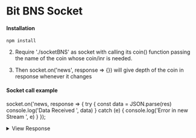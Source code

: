 # Bit BNS Socket

#### Installation
```
npm install
```

2. Require './socketBNS' as socket with calling its coin() function passing the name of the coin whose coin/inr is needed.

3. Then socket.on('news', response => {}) will give depth of the coin in response whenever it changes

#### Socket call example

socket.on('news, response => {
  try {
		const data = JSON.parse(res)
		console.log('Data Received ', data)
	} catch (e) {
		console.log('Error in new Stream ', e)
	}
});

<details>
 <summary>View Response</summary>

```js
Connected
Data Received  { type: 'buyList',
  data:
   '[{"rate":625136.71,"btc":8331012},{"rate":625045,"btc":3709460},{"rate":625036,"btc":10116},{"rate":625001,"btc":1203337},{"rate":624000,"btc":10064156},{"rate":623890.99,"btc":138927},{"rate":623500,"btc":750000},{"rate":622001.71,"btc":801851},{"rate":622000,"btc":4418698},{"rate":621000,"btc":500000},{"rate":620050,"btc":169721},{"rate":620000,"btc":1370040},{"rate":617000,"btc":13447834},{"rate":616980.28,"btc":1200000},{"rate":616555,"btc":352603}]' }
Data Received  { type: 'sellList',
  data:
   '[{"rate":628850,"btc":4913444},{"rate":628903.36,"btc":9387074},{"rate":630000,"btc":2714337},{"rate":630000.38,"btc":1359328},{"rate":632199,"btc":1598798},{"rate":633000,"btc":6405710},{"rate":635000,"btc":7399509},{"rate":635200,"btc":3025031},{"rate":636999,"btc":107000},{"rate":637000,"btc":16840},{"rate":637057.7,"btc":12000000},{"rate":638000,"btc":6879407},{"rate":640000,"btc":13435462},{"rate":640100,"btc":800000},{"rate":641000,"btc":161977}]' }
Data Received  { type: 'tradeList',
  data:
   [ { btc: 10423783,
       rate: 625136.71,
       time: '2019-06-03T12:08:13.120Z' },
     { btc: 645521,
       rate: 626129.43,
       time: '2019-06-03T12:06:48.900Z' },
     { btc: 317246, rate: 628850, time: '2019-06-03T12:05:32.923Z' },
     { btc: 58172, rate: 628849, time: '2019-06-03T12:05:08.910Z' },
     { btc: 322482, rate: 628849, time: '2019-06-03T12:02:26.751Z' },
     { btc: 5956252,
       rate: 626165.08,
       time: '2019-06-03T11:59:59.661Z' },
     { btc: 8472600, rate: 628849, time: '2019-06-03T11:56:31.394Z' },
     { btc: 1044016, rate: 628840, time: '2019-06-03T11:56:31.374Z' },
     { btc: 2704032,
       rate: 626129.43,
       time: '2019-06-03T11:54:31.250Z' },
     { btc: 645521, rate: 628000, time: '2019-06-03T11:54:31.232Z' },
     { btc: 2428307,
       rate: 628743.69,
       time: '2019-06-03T11:53:27.170Z' },
     { btc: 3224266,
       rate: 628830.93,
       time: '2019-06-03T11:52:54.138Z' },
     { btc: 1063548,
       rate: 628844.71,
       time: '2019-06-03T11:49:35.957Z' },
     { btc: 4567492,
       rate: 628844.71,
       time: '2019-06-03T11:49:35.930Z' },
     { btc: 161638,
       rate: 628844.71,
       time: '2019-06-03T11:44:50.621Z' } ] }
```
</details>
